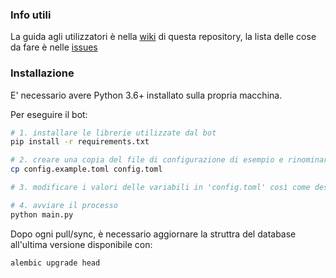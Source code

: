 ### Info utili

La guida agli utilizzatori è nella [wiki](https://github.com/zeroone2numeral2/bbr-staff-bot/wiki) di questa repository, la lista delle cose da fare è nelle [issues](https://github.com/zeroone2numeral2/bbr-staff-bot/issues)

### Installazione

E' necessario avere Python 3.6+ installato sulla propria macchina.  

Per eseguire il bot:

```bash
# 1. installare le librerie utilizzate dal bot
pip install -r requirements.txt

# 2. creare una copia del file di configurazione di esempio e rinominarla in 'config.toml'
cp config.example.toml config.toml

# 3. modificare i valori delle variabili in 'config.toml' così come descritto nei commenti del file

# 4. avviare il processo
python main.py
```

Dopo ogni pull/sync, è necessario aggiornare la struttra del database all'ultima versione disponibile con:

```bash
alembic upgrade head
```
